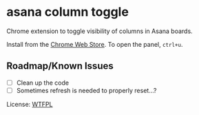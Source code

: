# asana column toggle

Chrome extension to toggle visibility of columns in Asana boards.

Install from the [Chrome Web Store](https://chrome.google.com/webstore/detail/asana-column-toggle/liblbldpjffmmghimkblofabpljgkjmn).
To open the panel, `ctrl+u`.

## Roadmap/Known Issues

* [ ] Clean up the code
* [ ] Sometimes refresh is needed to properly reset...?

License: [WTFPL](./LICENSE.md)
